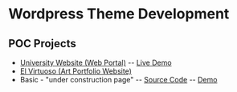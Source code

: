# Wordpress Theme Development

## POC Projects
* [University Website (Web Portal)](https://github.com/paulAlexSerban/University-Website---Web-Portal) -- [Live Demo](http://uniweb.paulserban.eu/wp/)
* [El Virtuoso (Art Portfolio Website)](https://github.com/paulAlexSerban/El-Virtuoso---Art-Portfolio-Website)
* Basic - "under construction page" -- [Source Code](https://github.com/paulAlexSerban/WP-UnderConstruction) -- [Demo](https://paulalexserban.github.io/WP-UnderConstruction/)


